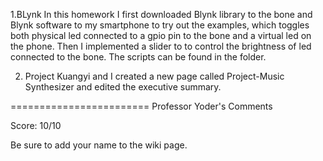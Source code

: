 1.BLynk
In this homework I first downloaded Blynk library to the bone and Blynk software to my smartphone to try out the examples, which toggles both physical led connected to a gpio pin to the bone and a virtual led on the phone.
Then I implemented a slider to to control the brightness of led connected to the bone.
The scripts can be found in the folder.

2. Project
Kuangyi and I created a new page called Project-Music Synthesizer and edited the executive summary.

========================
Professor Yoder's Comments

Score:  10/10

Be sure to add your name to the wiki page.